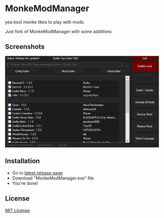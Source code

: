  
# MonkeModManager

yea kool monke likes to play with mods

Just fork of MonkeModManager with some additions


## Screenshots

![Screenshot](https://github.com/artemius466/MonkeModManager/blob/master/images/screenshot1.png?raw=true)


## Installation

- Go to [latest release page](https://github.com/artemius466/MonkeModManager/releases/latest)
- Download "MonkeModManager.exe" file
- You're done!
    
## License

[MIT License](https://choosealicense.com/licenses/mit/)


